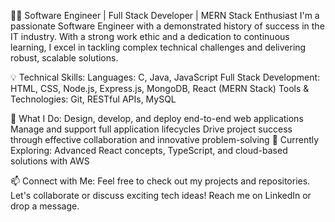 👨‍💻 Software Engineer | Full Stack Developer | MERN Stack Enthusiast
I'm a passionate Software Engineer with a demonstrated history of success in the IT industry. With a strong work ethic and a dedication to continuous learning, I excel in tackling complex technical challenges and delivering robust, scalable solutions.

💡 Technical Skills:
Languages: C, Java, JavaScript
Full Stack Development: HTML, CSS, Node.js, Express.js, MongoDB, React (MERN Stack)
Tools & Technologies: Git, RESTful APIs, MySQL

🚀 What I Do:
Design, develop, and deploy end-to-end web applications
Manage and support full application lifecycles
Drive project success through effective collaboration and innovative problem-solving
🌱 Currently Exploring: Advanced React concepts, TypeScript, and cloud-based solutions with AWS

📫 Connect with Me:
Feel free to check out my projects and repositories. Let's collaborate or discuss exciting tech ideas! Reach me on LinkedIn or drop a message.


